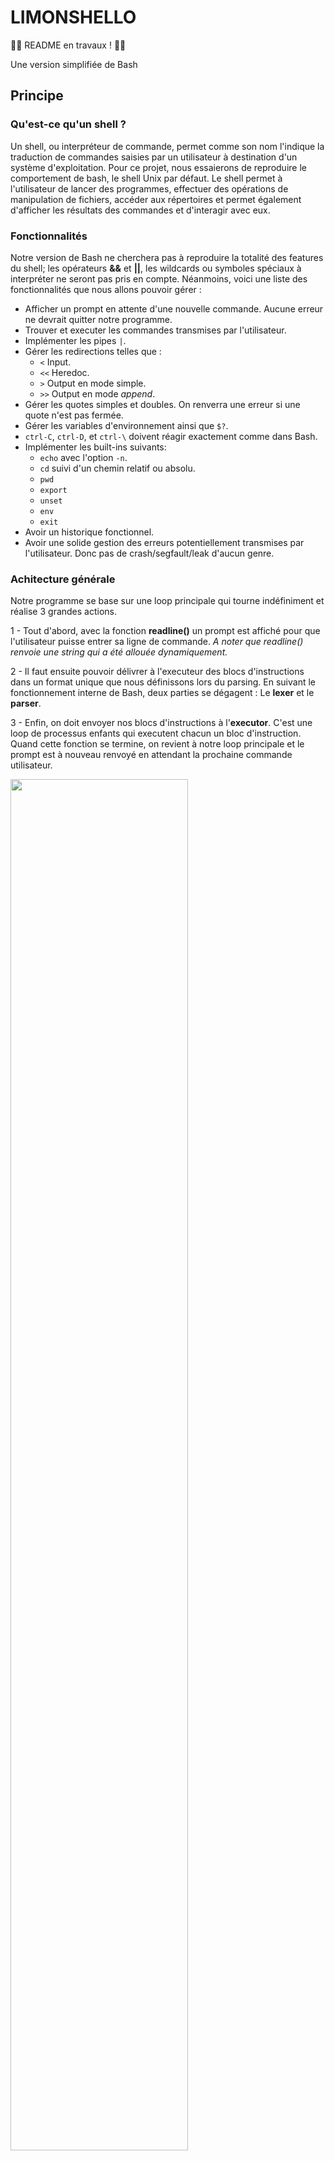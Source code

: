 # LIMONSHELLO

:construction_worker_man: README en travaux ! :construction_worker_woman:

Une version simplifiée de Bash


## Principe
### Qu'est-ce qu'un shell ?

Un shell, ou interpréteur de commande, permet comme son nom l'indique la traduction de commandes saisies par un utilisateur à destination d'un système d'exploitation. Pour ce projet, nous essaierons de reproduire le comportement de bash, le shell Unix par défaut.
Le shell permet à l'utilisateur de lancer des programmes, effectuer des opérations de manipulation de fichiers, accéder aux répertoires et permet également d'afficher les résultats des commandes et d'interagir avec eux.

### Fonctionnalités

Notre version de Bash ne cherchera pas à reproduire la totalité des features du shell; les opérateurs **&&** et **||**, les wildcards ou symboles spéciaux à interpréter ne seront pas pris en compte.
Néanmoins, voici une liste des fonctionnalités que nous allons pouvoir gérer :

- Afficher un prompt en attente d'une nouvelle commande. Aucune erreur ne devrait quitter notre programme. 
- Trouver et executer les commandes transmises par l'utilisateur.
- Implémenter les pipes `|`.
- Gérer les redirections telles que :
  - `<` Input.
  - `<<` Heredoc.
  - `>` Output en mode simple.
  - `>>` Output en mode *append*.
- Gérer les quotes simples et doubles. On renverra une erreur si une quote n'est pas fermée.
- Gérer les variables d'environnement ainsi que `$?`.
- `ctrl-C`, `ctrl-D`, et `ctrl-\` doivent réagir exactement comme dans Bash.
- Implémenter les built-ins suivants:
  - `echo` avec l'option `-n`.
  - `cd` suivi d'un chemin relatif ou absolu.
  - `pwd`
  - `export`
  - `unset`
  - `env`
  - `exit`
- Avoir un historique fonctionnel.
- Avoir une solide gestion des erreurs potentiellement transmises par l'utilisateur. Donc pas de crash/segfault/leak d'aucun genre.

### Achitecture générale

Notre programme se base sur une loop principale qui tourne indéfiniment et réalise 3 grandes actions.

1 - Tout d'abord, avec la fonction **readline()** un prompt est affiché pour que l'utilisateur puisse entrer sa ligne de commande.
*A noter que readline() renvoie une string qui a été allouée dynamiquement.*

2 - Il faut ensuite pouvoir délivrer à l'executeur des blocs d'instructions dans un format unique que nous définissons lors du parsing.
En suivant le fonctionnement interne de Bash, deux parties se dégagent : Le **lexer** et le **parser**.

3 - Enfin, on doit envoyer nos blocs d'instructions à l'**executor**. C'est une loop de processus enfants qui executent chacun un bloc d'instruction.
Quand cette fonction se termine, on revient à notre loop principale et le prompt est à nouveau renvoyé en attendant la prochaine commande utilisateur.

<img src="docs/Main.png" width="75%">

> ***srcs/minishell.c***

## Parsing
### LEXER
Le rôle du lexer est tout simplement de séparer chaque "mot" les uns des autres. Un mot est défini comme une suite de caractères autres que séparateurs (espaces, tabulations...). Cependant, une string définie par des doubles ou simples guillements compte comme un seul mot, guillemets inclus. C'est donc à ce moment qu'on vérifiera que chaque quote est bien fermée.
Avant cela, fera un premier check de la place des pipes **"|"** et redirections **"<" ">" "<<" ">>"**, que plusieurs ne se suivent pas ou ne commencent/termine pas notre ligne de commande. Il faut penser à tous les cas de figure possibles.

On va donc récupérer chaque mots et les ajouter dans une liste chaînée.

<img src="docs/lexer_struct.png" width="60%">


Chaque élément de notre liste chaînée comporte donc un pointeur vers une string que nous avons alloué dynamiquement avec **malloc()**. La difficulté aura été ici de trouver la taille de chaque malloc, spécialement dans le cas de nos quotes.

### PARSER

Une fois notre liste chaînée délivrée par le lexer, il va falloir la convertir en une seconde liste chaînée propre au parser, où chaque élément contiendra une instruction à envoyer à l'executeur par après.
Pour faire simple, nous séparons notre liste lexer à chaque pipe **|** et classons chaque élément à l'interieur d'un groupe selon 3 catégories :
- La commande suivie de ses arguments. Sous forme de double pointeur char, la commande sera toujours  l'index 0.
- L'option builtin (à *NULL* par défaut) est un pointeur sur fonction. En plus de remplir le **char, si un de nos built-in est reconnu cette option permettra d'envoyer les arguments à l'une de nos fonctions.
- L'option redirection (à *NULL* par défaut). Cette string est composée du token de redirection, un espace et le nom de fichier spécifié.

<img src="docs/lexer_to_parser.png" width="100%">

> ***Illustration trouvée sur le github de [Maia de Graaf](https://github.com/maiadegraaf)***


<img src="docs/parser_struct.png" width="60%">

> ***On trouve aussi un pointeur sur la liste chaînée contenant les variables d'environnement***



Après avoir malloc chaque nouvel élément de notre liste, nous entrons dans une boucle de tri jusqu'à rencontrer un pipe **|** ou la fin de notre première liste.
Ainsi, tant qu'un token de redirection n'est pas rencontré, nous récuperons chaque mot et le stockons dans le **char. Nous ne regardons pas si les commandes ou arguments sont valides, ce sera à la partie d'execution de le faire.

<img src="docs/get_cmd_elem.png" width="70%">

> ***srcs/parser/parser.c***



Quand aux redirections, plusieurs problèmes se sont posés ici. En effet, et pour correspondre au comportement de bash, si l'utilisateur a entré plusieurs redirections en entrée comme en sortie, il faut:
- tester chaque input et renvoyer une erreur si un fichier n'existe pas ou si l'utilisateur n'a pas les droits
- tester chaque output, les créer si inexistants.

On aura donc une fonction qui testera d'ouvrir le file descriptor actuel si on cherche à lui attribuer une nouvelle string.
Ainsi, l'executor se retrouvera soit avec la dernière redirection du bloc, soit avec la dernière qui a posé une erreur. Ce sera à l'executor de réouvrir la redirection qu'on lui a envoyé, et de renvoyer une erreur s'il y en a une. En attendant, on aura testé chaque FD et crée les fichiers dans le cas des outputs:

<img src="docs/try_open_rd.png" width="60%">

> ***srcs/parser/redirections.c***


### EXPANDER
A la fin de notre Parsing, nous envoyons les éléments de notre liste vers notre Expander. Le rôle de l'expander est de remplacer chaque variable d'environnement par sa valeur.
Par exemple la commande suivante devrait afficher votre nom d'utilisateur.
```bash
$> echo $USER
```
Cependant nous avons fait le choix d'octroyer à cette fonction la mission de supprimer les quotes, puisque ces deux actions sont étroitement liées. En effet, selon si les quotes sont doubles ou simples, les variables d'environnement ne seront pas interprétées.
On oubliera pas non plus la capacité de récupérer le dernier code d'erreur renvoyé par notre boucle :
```bash
$> echo $?
```

Aussi, si le pointeur builtin est different de NULL, alors nous n'enverrons pas nos commandes à l'expander. En effet dans certains cas certaines fonctionnalités comme **export** auront besoin des quotes. L'appel à l'expander se fera donc dans les built-ins mêmes.





















## Executor
:construction_worker_man: :construction_worker_woman:

Pour une définition des processus Unix, des commandes **fork()**, **execve()** et **dup2()** ainsi que toute la documentation relative, voir mon projet [pipex](https://github.com/ArnoChansarel/pipex). Tout l'executor est majoritairement basé sur ce projet.

Première particularité cependant, on commence par regarder le nombre de commandes entrées par l'utilisateur (càd nobre de pipes). Car en effet dans Bash les commandes builtins ne sont pas executées dans un processus forké si la ligne de commande ne comporte pas de pipes. POur arriver au même résultat il faut donc faire un premier check dès qu'on entre dans notre executor.

On lance notre boucle qui va créer les processus child via la fonction **fork()**, puis laisser le processus parent les attendre via **father_waits()**. Le jeu va être de bien gérer les copies de file descriptor via **dup2()**, car beaucoup de paramètres rentrent en compte. Si pipe il y a, si redirections il y a, etc... 

<img src="docs/fork_n_wait.png" width="70%">

> ***srcs/executor/executor.c***

C'est donc dans notre fonction **child()** qu'on ouvrira la dernière redirection récupérée dans le parser et qu'on renverra une erreur si besoin. Ensuite chaque fonction notée **n_process()** a pour but les copies de file descriptor. Enfin, la fonction **execute_process()** se déroule comme suit : 
- Retrouver notre executable de commande via la variable d'environement "PATH"
- La vérifier avec la fonction **access()**
- Transformer notre liste chaînée de variable d'environement en un tableau de string pour l'envoyer à **execve()**
- Appeler **execve()** qui terminera le processus une fois la commande executée

<img src="docs/child.png" width="70%">

> ***srcs/executor/executor.c***

## Built-ins
:construction_worker_man: :construction_worker_woman:

## Problèmes rencontrés
:construction_worker_man: :construction_worker_woman:
Projet éternellement perfectible

## Documentation utilisée

### Github
- [Maia de Graaf](https://github.com/maiadegraaf/minishell)
- [Alejandro Pérez](https://github.com/madebypixel02/minishell)
- [Swoorup Joshi](https://github.com/Swoorup/mysh)

### Docs
- [A cooking recipe](https://www.cs.purdue.edu/homes/grr/SystemsProgrammingBook/Book/Chapter5-WritingYourOwnShell.pdf)
- [A nice tutorial by Stephen Brennan](https://brennan.io/2015/01/16/write-a-shell-in-c/)
- [Understanding the syntax](https://pubs.opengroup.org/onlinepubs/009695399/utilities/xcu_chap02.html)
- [About quoting](https://www.grymoire.com/Unix/Quote.html)

### Videos
- [fd, dup()/dup2() system call tutorial](https://www.youtube.com/watch?v=EqndHT606Tw)
- [Fork() system call tutorial](https://www.youtube.com/watch?v=xVSPv-9x3gk)
